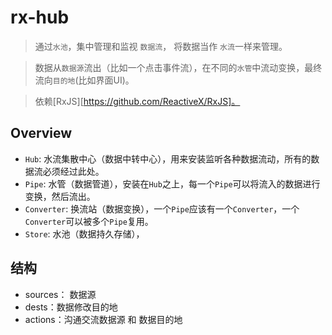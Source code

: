 # rx-hub

> 通过`水池`，集中管理和监视 `数据流`， 将数据当作 `水流`一样来管理。

> 数据从`数据源`流出（比如一个点击事件流），在不同的`水管`中流动变换，最终流向`目的地`(比如界面UI)。

> 依赖[RxJS][https://github.com/ReactiveX/RxJS]。

## Overview

- `Hub`: 水流集散中心（数据中转中心），用来安装监听各种数据流动，所有的数据流必须经过此处。
- `Pipe`: 水管（数据管道），安装在`Hub`之上，每一个`Pipe`可以将流入的数据进行变换，然后流出。
- `Converter`: 换流站（数据变换），一个`Pipe`应该有一个`Converter`，一个`Converter`可以被多个`Pipe`复用。
- `Store`: 水池（数据持久存储），

## 结构

- sources： 数据源
- dests：数据修改目的地
- actions：沟通交流数据源 和 数据目的地
